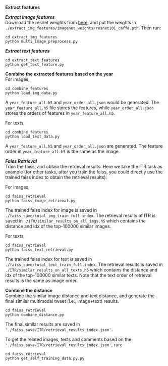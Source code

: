 **Extract features**

***Extract image features***\
Download the resnet weights from [here](https://connectpolyu-my.sharepoint.com/:u:/g/personal/21038672r_connect_polyu_hk/EfDWDBJUTLlBkBqpJJje8VkB5of73Jc2k7RYbmiCRGLKpw?e=Znf7P0), and put the weights in `./extract_img_features/imagenet_weights/resnet101_caffe.pth`. Then run:
```
cd extract_img_features
python multi_image_preprocess.py
```
***Extract text features***
```
cd extract_text_features
python get_text_feature.py
```
**Combine the extracted features based on the year**\
For images,
```
cd combine_features
python load_img_data.py
```
A `year_feature_all.h5` and `year_order_all.json` would be generated. The `year_feature_all.h5` file stores the features, while `year_order_all.json` stores the orders of
features in `year_feature_all.h5`.

For texts,
```
cd combine_features
python load_text_data.py
```
A `year_feature_all.h5` and `year_order_all.json` are generated. The feature order in `year_feature_all.h5` is the same as the image.

***Faiss Retrieval***\
Train the faiss, and obtain the retrieval results. Here we take the ITR task as example (for other tasks, after you train the faiss, you could directly use the trained faiss index to obtain the retrieval results):

For images,
```
cd faiss_retrieval
python faiss_image_retrieval.py
```
The trained faiss index for image is saved in `./faiss_save/total_img_train_full.index`. The retrieval results of ITR is saved in `./ITR/similar_results_on_all_imgs.h5` which contains the distance and idx of the top-100000 similar images.

For texts,
```
cd faiss_retrieval
python faiss_text_retrieval.py
```
The trained faiss index for text is saved in `./faiss_save/total_text_train_full.index`. The retrieval results is saved in `./ITR/similar_results_on_all_texts.h5` which contains the distance and idx of the top-100000 similar texts. Note that the text order of retrieval results is the same as image order.


**Combine the distance**\
Combine the similar image distance and text distance, and generate the final similar multimodal tweet (i.e., image+text) results.
```
cd faiss_retrieval
python combine_distance.py
```
The final similar results are saved in `'./faiss_save/ITR/retrieval_results_index.json'`.

To get the related images, texts and comments based on the `'./faiss_save/ITR/retrieval_results_index.json'`, run:
```
cd faiss_retrieval
python get_self_training_data.py.py
```


